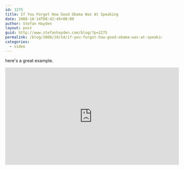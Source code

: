 ```yaml
---
id: 1275
title: If You Forgot How Good Obama Was At Speaking
date: 2008-10-14T08:42:49+00:00
author: Stefan Hayden
layout: post
guid: http://www.stefanhayden.com/blog/?p=1275
permalink: /blog/2008/10/14/if-you-forgot-how-good-obama-was-at-speaking/
categories:
  - video
---
```

here's a great example.

<iframe width="560" height="315" src="https://www.youtube.com/embed/IxQcYiLKWqs&hl=en&fs=1" title="YouTube video player" frameborder="0" allow="accelerometer; autoplay; clipboard-write; encrypted-media; gyroscope; picture-in-picture" allowfullscreen></iframe>
